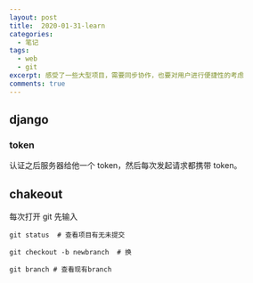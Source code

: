```yaml
---
layout: post
title:  2020-01-31-learn
categories: 
  - 笔记
tags:
  - web
  - git
excerpt: 感受了一些大型项目，需要同步协作，也要对用户进行便捷性的考虑
comments: true
---
```

## django

### token

认证之后服务器给他一个 token，然后每次发起请求都携带 token。

## chakeout

每次打开 git 先输入

```git
git status  # 查看项目有无未提交

git checkout -b newbranch  # 换

git branch # 查看现有branch
```



